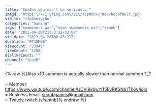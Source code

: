 ```yaml
---
title: "Com2us you can't be serious..."
image: "https:\/\/i.ytimg.com\/vi\/zJp8hnxvj8o\/hqdefault.jpg"
vid_id: "zJp8hnxvj8o"
categories: "Gaming"
tags: ["summoners war","sean summoners war","seanb"]
date: "2022-04-28T21:53:22+03:00"
vid_date: "2022-04-28T08:45:21Z"
duration: "PT10M2S"
viewcount: "33849"
likeCount: "1108"
dislikeCount: ""
channel: "SeanB"
---
```

{% raw %}Also x10 summon is actually slower than normal summon ?_? <br /><br />= Member: <a rel="nofollow" target="blank" href="https://www.youtube.com/channel/UCVI8kbwIYf5EvRKSNb1T1Kw/join">https://www.youtube.com/channel/UCVI8kbwIYf5EvRKSNb1T1Kw/join</a><br />= Business Email: seanbgames@gmail.com<br />= Twitch: twitch.tv/seanb{% endraw %}
